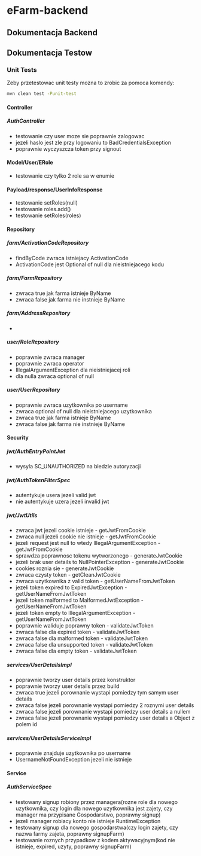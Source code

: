 # eFarm-backend

## Dokumentacja Backend

## Dokumentacja Testow

### Unit Tests

Zeby przetestowac unit testy mozna to zrobic za pomoca komendy:
```sh
mvn clean test -Punit-test
```

#### Controller

##### AuthController

- testowanie czy user moze sie poprawnie zalogowac
- jezeli haslo jest zle przy logowaniu to BadCredentialsException
- poprawnie wyczyszcza token przy signout

#### Model/User/ERole

- testowanie czy tylko 2 role sa w enumie

#### Payload/response/UserInfoResponse

- testowanie setRoles(null)
- testowanie roles.add()
- testowanie setRoles(roles)

#### Repository

##### farm/ActivationCodeRepository

- findByCode zwraca istniejacy ActivationCode
- ActivationCode jest Optional of null dla nieistniejacego kodu

##### farm/FarmRepository

- zwraca true jak farma istnieje ByName
- zwraca false jak farma nie instnieje ByName

##### farm/AddressRepository

-

##### user/RoleRepository
- poprawnie zwraca manager
- poprawnie zwraca operator
- IllegalArgumentException dla nieistniejacej roli
- dla nulla zwraca optional of null

##### user/UserRepository
- poprawnie zwraca uzytkownika po username
- zwraca optional of null dla nieistniejacego uzytkownika
- zwraca true jak farma istnieje ByName
- zwraca false jak farma nie instnieje ByName

#### Security

##### jwt/AuthEntryPointJwt
- wysyla SC_UNAUTHORIZED na bledzie autoryzacji

##### jwt/AuthTokenFilterSpec
- autentykuje usera jezeli valid jwt
- nie autentykuje uzera jezeli invalid jwt

##### jwt/JwtUtils
- zwraca jwt jezeli cookie istnieje - getJwtFromCookie
- zwraca null jezeli cookie nie istnieje - getJwtFromCookie
- jezeli request jest null to wtedy IllegalArgumentException - getJwtFromCookie
- sprawdza poprawnosc tokenu wytworzonego - generateJwtCookie
- jezeli brak user details to NullPointerException - generateJwtCookie
- cookies roznia sie - generateJwtCookie
- zwraca czysty token - getCleanJwtCookie
- zwraca uzytkownika z valid token - getUserNameFromJwtToken
- jezeli token expired to ExpiredJwtException - getUserNameFromJwtToken
- jezeli token malformed to MalformedJwtException - getUserNameFromJwtToken
- jezeli token empty to IllegalArgumentException - getUserNameFromJwtToken
- poprawnie waliduje poprawny token - validateJwtToken
- zwraca false dla expired token - validateJwtToken
- zwraca false dla malformed token - validateJwtToken
- zwraca false dla unsupported token - validateJwtToken
- zwraca false dla empty token - validateJwtToken

##### services/UserDetailsImpl
- poprawnie tworzy user details przez konstruktor
- poprawnie tworzy user details przez build
- zwraca true jezeli porownanie wystapi pomiedzy tym samym user details
- zwraca false jezeli porownanie wystapi pomiedzy 2 roznymi user details 
- zwraca false jezeli porownanie wystapi pomiedzy user details a nullem
- zwraca false jezeli porownanie wystapi pomiedzy user details a Object z polem id

##### services/UserDetailsServiceImpl
- poprawnie znajduje uzytkownika po username
- UsernameNotFoundException jezeli nie istnieje

#### Service

##### AuthServiceSpec
- testowany signup robiony przez managera(rozne role dla nowego uzytkownika, czy login dla nowego uzytkownika jest zajety, czy manager ma przypisane Gospodarstwo, poprawny signup)
- jezeli manager robiacy konto nie istnieje RuntimeException
- testowany signup dla nowego gospodarstwa(czy login zajety, czy nazwa farmy zajeta, poprawny signupFarm)
- testowanie roznych przypadkow z kodem aktywacyjnym(kod nie istnieje, expired, uzyty, poprawny signupFarm)